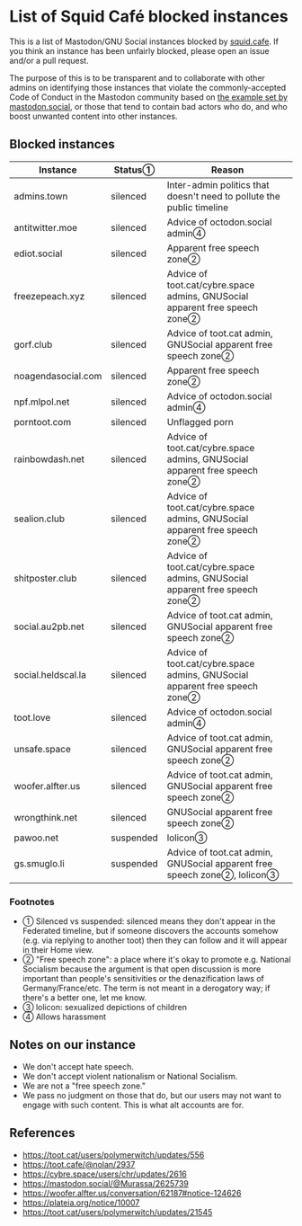 List of Squid Café blocked instances
=======

This is a list of Mastodon/GNU Social instances blocked by [squid.cafe](https://squid.cafe). If you think an instance has been unfairly blocked, please open an issue and/or a pull request.

The purpose of this is to be transparent and to collaborate with other admins on identifying those instances that violate the commonly-accepted Code of Conduct in the Mastodon community based on [the example set by mastodon.social](https://mastodon.social/about/more), or those that tend to contain bad actors who do, and who boost unwanted content into other instances.

Blocked instances
-------

| Instance | Status&#9312; | Reason |
| ---- | ---- | ---- |
| admins.town | silenced | Inter-admin politics that doesn't need to pollute the public timeline |
| antitwitter.moe | silenced | Advice of octodon.social admin&#9315; |
| ediot.social | silenced | Apparent free speech zone&#9313; |
| freezepeach.xyz | silenced | Advice of toot.cat/cybre.space admins, GNUSocial apparent free speech zone&#9313; |
| gorf.club | silenced | Advice of toot.cat admin, GNUSocial apparent free speech zone&#9313; |
| noagendasocial.com | silenced | Apparent free speech zone&#9313; |
| npf.mlpol.net | silenced | Advice of octodon.social admin&#9315; |
| porntoot.com | silenced | Unflagged porn |
| rainbowdash.net | silenced | Advice of toot.cat/cybre.space admins, GNUSocial apparent free speech zone&#9313; |
| sealion.club | silenced | Advice of toot.cat/cybre.space admins, GNUSocial apparent free speech zone&#9313; |
| shitposter.club | silenced | Advice of toot.cat/cybre.space admins, GNUSocial apparent free speech zone&#9313; |
| social.au2pb.net | silenced | Advice of toot.cat admin, GNUSocial apparent free speech zone&#9313; |
| social.heldscal.la | silenced | Advice of toot.cat/cybre.space admins, GNUSocial apparent free speech zone&#9313; |
| toot.love | silenced | Advice of octodon.social admin&#9315; |
| unsafe.space | silenced | Advice of toot.cat admin, GNUSocial apparent free speech zone&#9313; |
| woofer.alfter.us | silenced | Advice of toot.cat admin, GNUSocial apparent free speech zone&#9313; |
| wrongthink.net | silenced | GNUSocial apparent free speech zone&#9313; |
| pawoo.net | suspended | lolicon&#9314; |
| gs.smuglo.li | suspended | Advice of toot.cat admin, GNUSocial apparent free speech zone&#9313;, lolicon&#9314; |

<!--
| social.targaryen.house | silenced | Apparent free speech zone&#9313; |
-->

### Footnotes

- &#9312; Silenced vs suspended: silenced means they don't appear in the Federated timeline, but if someone discovers the accounts somehow (e.g. via replying to another toot) then they can follow and it will appear in their Home view.
- &#9313; "Free speech zone": a place where it's okay to promote e.g. National Socialism because the argument is that open discussion is more important than people's sensitivities or the denazification laws of Germany/France/etc. The term is not meant in a derogatory way; if there's a better one, let me know.
- &#9314; lolicon: sexualized depictions of children
- &#9315; Allows harassment

Notes on our instance
-----

- We don't accept hate speech.
- We don't accept violent nationalism or National Socialism.
- We are not a "free speech zone."
- We pass no judgment on those that do, but our users may not want to engage with such content. This is what alt accounts are for. 

References
----

- https://toot.cat/users/polymerwitch/updates/556
- https://toot.cafe/@nolan/2937
- https://cybre.space/users/chr/updates/2616
- https://mastodon.social/@Murassa/2625739
- https://woofer.alfter.us/conversation/62187#notice-124626
- https://plateia.org/notice/10007
- https://toot.cat/users/polymerwitch/updates/21545

